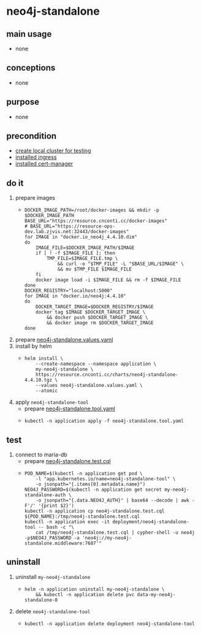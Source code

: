 # neo4j-standalone

## main usage
* none

## conceptions
* none

## purpose
* none

## precondition
* [create local cluster for testing](/basics/kubernetes/create.local.cluster.with.kind.md)
* [installed ingress](/basics/kubernetes/basic%20components/ingress.nginx.md)
* [installed cert-manager](/basics/kubernetes/basic%20components/cert.manager.md)

## do it
1. prepare images
    * ```shell
      DOCKER_IMAGE_PATH=/root/docker-images && mkdir -p $DOCKER_IMAGE_PATH
      BASE_URL="https://resource.cnconti.cc/docker-images"
      # BASE_URL="https://resource-ops-dev.lab.zjvis.net:32443/docker-images"
      for IMAGE in "docker.io_neo4j_4.4.10.dim"
      do
          IMAGE_FILE=$DOCKER_IMAGE_PATH/$IMAGE
          if [ ! -f $IMAGE_FILE ]; then
              TMP_FILE=$IMAGE_FILE.tmp \
                  && curl -o "$TMP_FILE" -L "$BASE_URL/$IMAGE" \
                  && mv $TMP_FILE $IMAGE_FILE
          fi
          docker image load -i $IMAGE_FILE && rm -f $IMAGE_FILE
      done
      DOCKER_REGISTRY="localhost:5000"
      for IMAGE in "docker.io/neo4j:4.4.10"
      do
          DOCKER_TARGET_IMAGE=$DOCKER_REGISTRY/$IMAGE
          docker tag $IMAGE $DOCKER_TARGET_IMAGE \
              && docker push $DOCKER_TARGET_IMAGE \
              && docker image rm $DOCKER_TARGET_IMAGE
      done
      ```
2. prepare [neo4j-standalone.values.yaml](resources/neo4j-standalone.values.yaml.md)
3. install by helm
    * ```shell
      helm install \
          --create-namespace --namespace application \
          my-neo4j-standalone \
          https://resource.cnconti.cc/charts/neo4j-standalone-4.4.10.tgz \
          --values neo4j-standalone.values.yaml \
          --atomic
      ```
4. apply `neo4j-standalone-tool`
    * prepare [neo4j-standalone.tool.yaml](resources/neo4j-standalone.tool.yaml.md)
    * ```shell
      kubectl -n application apply -f neo4j-standalone.tool.yaml
      ```
    
## test
1. connect to maria-db
    * prepare [neo4j-standalone.test.cql](resources/neo4j-standalone.test.cql.md)
    * ```shell
      POD_NAME=$(kubectl -n application get pod \
          -l "app.kubernetes.io/name=neo4j-standalone-tool" \
          -o jsonpath="{.items[0].metadata.name}")
      NEO4J_PASSWORD=$(kubectl -n application get secret my-neo4j-standalone-auth \
          -o jsonpath="{.data.NEO4J_AUTH}" | base64 --decode | awk -F'/' '{print $2}')
      kubectl -n application cp neo4j-standalone.test.cql ${POD_NAME}:/tmp/neo4j-standalone.test.cql
      kubectl -n application exec -it deployment/neo4j-standalone-tool -- bash -c "\
          cat /tmp/neo4j-standalone.test.cql | cypher-shell -u neo4j -p$NEO4J_PASSWORD -a 'neo4j://my-neo4j-standalone.middleware:7687'"
      ```

## uninstall
1. uninstall `my-neo4j-standalone`
    * ```shell
      helm -n application uninstall my-neo4j-standalone \
          && kubectl -n application delete pvc data-my-neo4j-standalone-0
      ```
2. delete `neo4j-standalone-tool`
    * ```shell
      kubectl -n application delete deployment neo4j-standalone-tool
      ```
